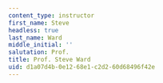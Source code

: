 ```yaml
---
content_type: instructor
first_name: Steve
headless: true
last_name: Ward
middle_initial: ''
salutation: Prof.
title: Prof. Steve Ward
uid: d1a07d4b-0e12-68e1-c2d2-60d68496f42e
---
```

